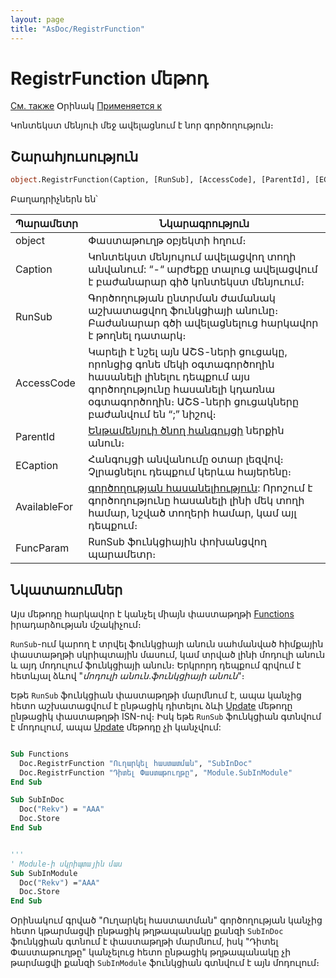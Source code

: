 ```yaml
---
layout: page
title: "AsDoc/RegistrFunction"
---
```

# RegistrFunction մեթոդ

[См. также](../Asdoc.md) Օրինակ [Применяется к](../Asdoc.md)


Կոնտեկստ մենյուի մեջ ավելացնում է նոր գործողություն։ 

## Շարահյուսություն

``` vb
object.RegistrFunction(Caption, [RunSub], [AccessCode], [ParentId], [ECaption], [AvailableFor], [FuncParam])
```


Բաղադրիչներն են՝ 

| Պարամետր | Նկարագրություն |
|--|--|
| object | Փաստաթուղթ օբյեկտի հղում։|
| Caption |	Կոնտեկստ մենյույում ավելացվող տողի անվանում: “-“ արժեքը տալուց ավելացվում է բաժանարար գիծ կոնտեկստ մենյուում։ |
| RunSub |	Գործողության ընտրման ժամանակ աշխատացվող ֆունկցիայի անունը։ Բաժանարար գծի ավելացնելուց հարկավոր է թողնել դատարկ։ |
| AccessCode | Կարելի է նշել այն ԱՇՏ-ների ցուցակը, որոնցից գոնե մեկի օգտագործողին հասանելի լինելու դեպքում այս գործողությունը հասանելի կդառնա օգտագործողին։ ԱՇՏ-ների ցուցակները բաժանվում են “;” նիշով։ |
| ParentId | [Ենթամենյուի ծնող հանգույցի](RegistrNode.html)  ներքին անուն։  |
| ЕCaption | Հանգույցի անվանումը օտար լեզվով։ Չլրացնելու դեպքում կերևա հայերենը։ |
| AvailableFor | [գործողության հասանելիություն](../../Constants/const_RegistrFunctionAvailability.html): Որոշում է գործողությունը հասանելի լինի մեկ տողի համար, նշված տողերի համար, կամ այլ դեպքում։ |
| FuncParam | RunSub ֆունկցիային փոխանցվող պարամետր։ |


## Նկատառումներ

Այս մեթոդը հարկավոր է կանչել միայն փաստաթղթի
[Functions](../../ScriptProcs/FunctionsDoc.html) իրադարձության մշակիչում։

`RunSub`-ում կարող է տրվել ֆունկցիայի անուն սահմանված հիմքային փաստաթղթի սկրիպտային մասում, կամ տրված լինի մոդուլի անուն և այդ մոդուլում ֆունկցիայի անուն։ 
Երկրորդ դեպքում գրվում է հետևյալ ձևով "*մոդուլի անուն*․*ֆունկցիայի անուն*"։

Եթե `RunSub` ֆունկցիան փաստաթղթի մարմնում է, ապա կանչից հետո աշխատացվում է ընթացիկ դիտելու ձևի [Update](../ICurrentView/Update.html) մեթոդը ընթացիկ փաստաթղթի ISN-ով։ Իսկ եթե `RunSub` ֆունկցիան գտնվում է մոդուլում, ապա [Update](../ICurrentView/Update.html) մեթոդը չի կանչվում:




``` vb 

Sub Functions
  Doc.RegistrFunction "Ուղարկել հաստատման", "SubInDoc"
  Doc.RegistrFunction "Դիտել Փաստաթուղթը", "Module.SubInModule"
End Sub

Sub SubInDoc
  Doc("Rekv") = "AAA"
  Doc.Storе
End Sub


'''
' Modulе-ի սկրիպտային մաս
Sub SubInModule
  Doc("Rekv") ="AAA"
  Doc.Store
End Sub
```

Օրինակում գրված "Ուղարկել հաստատման" գործողության կանչից հետո կթարմացվի ընթացիկ թղթապանակը քանզի `SubInDoc` ֆունկցիան գտնում է փաստաթղթի մարմնում, իսկ "Դիտել Փաստաթուղթը" կանչելուց հետո ընթացիկ թղթապանակը չի թարմացվի քանզի `SubInModule` ֆունկցիան գտնվում է այն մոդուլում։

